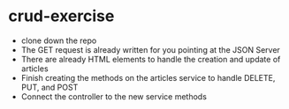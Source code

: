 # crud-exercise

- clone down the repo
- The GET request is already written for you pointing at the JSON Server
- There are already HTML elements to handle the creation and update of articles
- Finish creating the methods on the articles service to handle DELETE, PUT, and POST
- Connect the controller to the new service methods 
